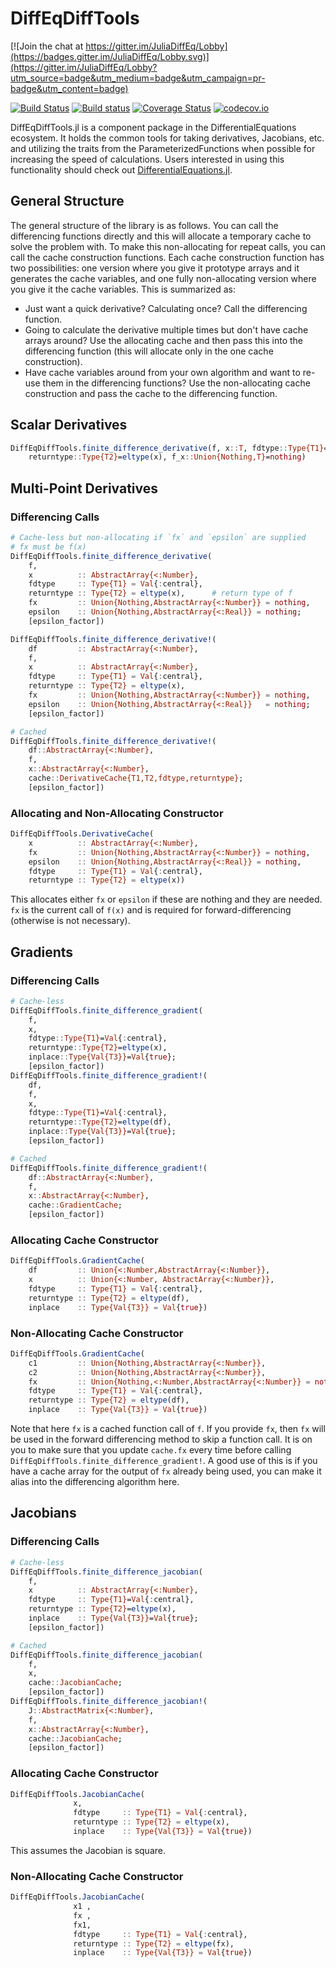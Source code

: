 # DiffEqDiffTools

[![Join the chat at https://gitter.im/JuliaDiffEq/Lobby](https://badges.gitter.im/JuliaDiffEq/Lobby.svg)](https://gitter.im/JuliaDiffEq/Lobby?utm_source=badge&utm_medium=badge&utm_campaign=pr-badge&utm_content=badge)

[![Build Status](https://travis-ci.org/JuliaDiffEq/DiffEqDiffTools.jl.svg?branch=master)](https://travis-ci.org/JuliaDiffEq/DiffEqDiffTools.jl)
[![Build status](https://ci.appveyor.com/api/projects/status/t3risc94d2jqipd6?svg=true)](https://ci.appveyor.com/project/ChrisRackauckas/diffeqdifftools-jl)
[![Coverage Status](https://coveralls.io/repos/JuliaDiffEq/DiffEqDiffTools.jl/badge.svg?branch=master&service=github)](https://coveralls.io/github/JuliaDiffEq/DiffEqDiffTools.jl?branch=master)
[![codecov.io](http://codecov.io/github/JuliaDiffEq/DiffEqDiffTools.jl/coverage.svg?branch=master)](http://codecov.io/github/JuliaDiffEq/DiffEqDiffTools.jl?branch=master)

DiffEqDiffTools.jl is a component package in the DifferentialEquations ecosystem.
It holds the common tools for taking derivatives, Jacobians, etc. and utilizing
the traits from the ParameterizedFunctions when possible for increasing the
speed of calculations. Users interested in using this functionality should check
out [DifferentialEquations.jl](https://github.com/JuliaDiffEq/DifferentialEquations.jl/blob/master/src/DifferentialEquations.jl).

## General Structure

The general structure of the library is as follows. You can call the differencing
functions directly and this will allocate a temporary cache to solve the problem
with. To make this non-allocating for repeat calls, you can call the cache
construction functions. Each cache construction function has two possibilities:
one version where you give it prototype arrays and it generates the cache
variables, and one fully non-allocating version where you give it the cache
variables. This is summarized as:

- Just want a quick derivative? Calculating once? Call the differencing function.
- Going to calculate the derivative multiple times but don't have cache arrays
  around? Use the allocating cache and then pass this into the differencing
  function (this will allocate only in the one cache construction).
- Have cache variables around from your own algorithm and want to re-use them
  in the differencing functions? Use the non-allocating cache construction
  and pass the cache to the differencing function.

## Scalar Derivatives

```julia
DiffEqDiffTools.finite_difference_derivative(f, x::T, fdtype::Type{T1}=Val{:central},
    returntype::Type{T2}=eltype(x), f_x::Union{Nothing,T}=nothing)
```

## Multi-Point Derivatives

### Differencing Calls

```julia
# Cache-less but non-allocating if `fx` and `epsilon` are supplied
# fx must be f(x)
DiffEqDiffTools.finite_difference_derivative(
    f,
    x          :: AbstractArray{<:Number},
    fdtype     :: Type{T1} = Val{:central},
    returntype :: Type{T2} = eltype(x),      # return type of f
    fx         :: Union{Nothing,AbstractArray{<:Number}} = nothing,
    epsilon    :: Union{Nothing,AbstractArray{<:Real}} = nothing;
    [epsilon_factor])

DiffEqDiffTools.finite_difference_derivative!(
    df         :: AbstractArray{<:Number},
    f,
    x          :: AbstractArray{<:Number},
    fdtype     :: Type{T1} = Val{:central},
    returntype :: Type{T2} = eltype(x),
    fx         :: Union{Nothing,AbstractArray{<:Number}} = nothing,
    epsilon    :: Union{Nothing,AbstractArray{<:Real}}   = nothing;
    [epsilon_factor])

# Cached
DiffEqDiffTools.finite_difference_derivative!(
    df::AbstractArray{<:Number},
    f,
    x::AbstractArray{<:Number},
    cache::DerivativeCache{T1,T2,fdtype,returntype};
    [epsilon_factor])
```

### Allocating and Non-Allocating Constructor

```julia
DiffEqDiffTools.DerivativeCache(
    x          :: AbstractArray{<:Number},
    fx         :: Union{Nothing,AbstractArray{<:Number}} = nothing,
    epsilon    :: Union{Nothing,AbstractArray{<:Real}} = nothing,
    fdtype     :: Type{T1} = Val{:central},
    returntype :: Type{T2} = eltype(x))
```

This allocates either `fx` or `epsilon` if these are nothing and they are needed.
`fx` is the current call of `f(x)` and is required for forward-differencing
(otherwise is not necessary).

## Gradients

### Differencing Calls

```julia
# Cache-less
DiffEqDiffTools.finite_difference_gradient(
    f,
    x,
    fdtype::Type{T1}=Val{:central},
    returntype::Type{T2}=eltype(x),
    inplace::Type{Val{T3}}=Val{true};
    [epsilon_factor])
DiffEqDiffTools.finite_difference_gradient!(
    df,
    f,
    x,
    fdtype::Type{T1}=Val{:central},
    returntype::Type{T2}=eltype(df),
    inplace::Type{Val{T3}}=Val{true};
    [epsilon_factor])

# Cached
DiffEqDiffTools.finite_difference_gradient!(
    df::AbstractArray{<:Number},
    f,
    x::AbstractArray{<:Number},
    cache::GradientCache;
    [epsilon_factor])
```

### Allocating Cache Constructor

```julia
DiffEqDiffTools.GradientCache(
    df         :: Union{<:Number,AbstractArray{<:Number}},
    x          :: Union{<:Number, AbstractArray{<:Number}},
    fdtype     :: Type{T1} = Val{:central},
    returntype :: Type{T2} = eltype(df),
    inplace    :: Type{Val{T3}} = Val{true})
```

### Non-Allocating Cache Constructor

```julia
DiffEqDiffTools.GradientCache(
    c1         :: Union{Nothing,AbstractArray{<:Number}},
    c2         :: Union{Nothing,AbstractArray{<:Number}},
    fx         :: Union{Nothing,<:Number,AbstractArray{<:Number}} = nothing,
    fdtype     :: Type{T1} = Val{:central},
    returntype :: Type{T2} = eltype(df),
    inplace    :: Type{Val{T3}} = Val{true})
```

Note that here `fx` is a cached function call of `f`. If you provide `fx`, then
`fx` will be used in the forward differencing method to skip a function call.
It is on you to make sure that you update `cache.fx` every time before
calling `DiffEqDiffTools.finite_difference_gradient!`. A good use of this is if you have a
cache array for the output of `fx` already being used, you can make it alias
into the differencing algorithm here.

## Jacobians

### Differencing Calls

```julia
# Cache-less
DiffEqDiffTools.finite_difference_jacobian(
    f,
    x          :: AbstractArray{<:Number},
    fdtype     :: Type{T1}=Val{:central},
    returntype :: Type{T2}=eltype(x),
    inplace    :: Type{Val{T3}}=Val{true};
    [epsilon_factor])

# Cached
DiffEqDiffTools.finite_difference_jacobian(
    f,
    x,
    cache::JacobianCache;
    [epsilon_factor])
DiffEqDiffTools.finite_difference_jacobian!(
    J::AbstractMatrix{<:Number},
    f,
    x::AbstractArray{<:Number},
    cache::JacobianCache;
    [epsilon_factor])
```

### Allocating Cache Constructor

```julia
DiffEqDiffTools.JacobianCache(
              x,
              fdtype     :: Type{T1} = Val{:central},
              returntype :: Type{T2} = eltype(x),
              inplace    :: Type{Val{T3}} = Val{true})
```

This assumes the Jacobian is square.

### Non-Allocating Cache Constructor

```julia
DiffEqDiffTools.JacobianCache(
              x1 ,
              fx ,
              fx1,
              fdtype     :: Type{T1} = Val{:central},
              returntype :: Type{T2} = eltype(fx),
              inplace    :: Type{Val{T3}} = Val{true})
```
